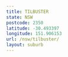 ```yaml
---
title: TILBUSTER
state: NSW
postcode: 2350
latitude: -30.493397
longitude: 151.906153
url: /nsw/tilbuster/
layout: suburb
---
```

